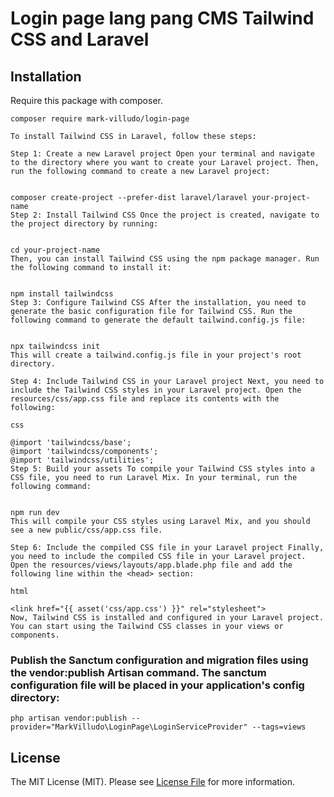 # Login page lang pang CMS Tailwind CSS and Laravel
## Installation

Require this package with composer.

```shell
composer require mark-villudo/login-page
```

```
To install Tailwind CSS in Laravel, follow these steps:

Step 1: Create a new Laravel project Open your terminal and navigate to the directory where you want to create your Laravel project. Then, run the following command to create a new Laravel project:


composer create-project --prefer-dist laravel/laravel your-project-name
Step 2: Install Tailwind CSS Once the project is created, navigate to the project directory by running:


cd your-project-name
Then, you can install Tailwind CSS using the npm package manager. Run the following command to install it:


npm install tailwindcss
Step 3: Configure Tailwind CSS After the installation, you need to generate the basic configuration file for Tailwind CSS. Run the following command to generate the default tailwind.config.js file:


npx tailwindcss init
This will create a tailwind.config.js file in your project's root directory.

Step 4: Include Tailwind CSS in your Laravel project Next, you need to include the Tailwind CSS styles in your Laravel project. Open the resources/css/app.css file and replace its contents with the following:

css

@import 'tailwindcss/base';
@import 'tailwindcss/components';
@import 'tailwindcss/utilities';
Step 5: Build your assets To compile your Tailwind CSS styles into a CSS file, you need to run Laravel Mix. In your terminal, run the following command:


npm run dev
This will compile your CSS styles using Laravel Mix, and you should see a new public/css/app.css file.

Step 6: Include the compiled CSS file in your Laravel project Finally, you need to include the compiled CSS file in your Laravel project. Open the resources/views/layouts/app.blade.php file and add the following line within the <head> section:

html

<link href="{{ asset('css/app.css') }}" rel="stylesheet">
Now, Tailwind CSS is installed and configured in your Laravel project. You can start using the Tailwind CSS classes in your views or components.
```

### Publish the Sanctum configuration and migration files using the vendor:publish Artisan command. The sanctum configuration file will be placed in your application's config directory:
```
php artisan vendor:publish --provider="MarkVilludo\LoginPage\LoginServiceProvider" --tags=views
```

## License

The MIT License (MIT). Please see [License File](LICENSE.md) for more information.

